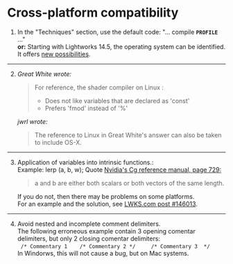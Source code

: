 # Cross-platform compatibility

1. In the "Techniques" section, use the default code: "... compile **`PROFILE`** ..."  
   **or:** Starting with Lightworks 14.5, the operating system can be identified. 
   It offers [new possibilities](../Techniques/README.md). 

---

2. *Great White wrote:*   
   >For reference, the shader compiler on Linux :   
      > - Does not like variables that are declared as 'const'  
      > - Prefers 'fmod' instead of '%'  
 
   *jwrl wrote:*  
      >The reference to Linux in Great White's answer can also be taken to include OS-X.  
   
---

3. Application of variables into intrinsic functions.:  
  Example: lerp (a, b, w);
  Quote [Nvidia's Cg reference manual, page 729:](https://www.google.com.au/url?sa=t&rct=j&q=&esrc=s&source=web&cd=3&cad=rja&uact=8&ved=0ahUKEwj5qpif6rHTAhXLF5QKHQ6MCeAQFggwMAI&url=http%3A%2F%2Fdeveloper.download.nvidia.com%2Fcg%2FCg_3.1%2FCg-3.1_April2012_ReferenceManual.pdf&usg=AFQjCNHI5gaVpuvJH6ZO8bnX7BxJGKXr0A)  
   > a and b are either both scalars or both vectors of the same length.  

   If you do not, then there may be problems on some platforms.  
   For an example and the solution, see [LWKS.com post #146013](https://www.lwks.com/index.php?option=com_kunena&func=view&catid=7&id=143678&limit=15&limitstart=45&Itemid=81#146013).  

---

4.  Avoid nested and incomplete comment delimiters.  
   The following erroneous example contain 3 opening comentar delimiters, but only 2 closing comentar delimiters:  
   ` /* Commentary 1    /* Commentary 2 */     /* Commentary 3  */`  
   In Windorws, this will not cause a bug, but on Mac systems.  
   
   
         
         
